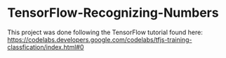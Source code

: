 # TensorFlow-Recognizing-Numbers

This project was done following the TensorFlow tutorial found here: https://codelabs.developers.google.com/codelabs/tfjs-training-classfication/index.html#0
